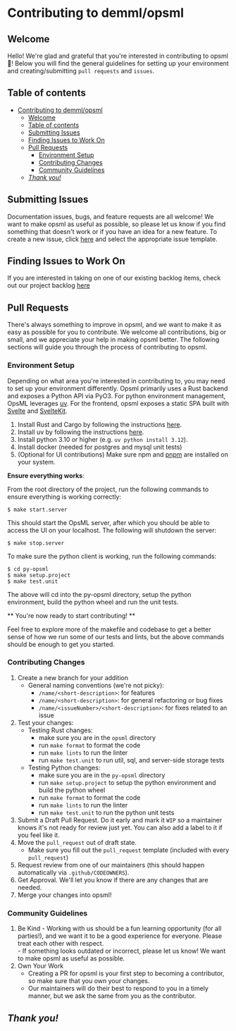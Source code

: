 # Contributing to demml/opsml

## Welcome
Hello! We're glad and grateful that you're interested in contributing to opsml :tada:! Below you will find the general guidelines for setting up your environment and creating/submitting `pull requests` and `issues`.

## Table of contents

- [Contributing to demml/opsml](#contributing-to-demmlopsml)
  - [Welcome](#welcome)
  - [Table of contents](#table-of-contents)
  - [Submitting Issues](#submitting-issues)
  - [Finding Issues to Work On](#finding-issues-to-work-on)
  - [Pull Requests](#pull-requests)
    - [Environment Setup](#environment-setup)
    - [Contributing Changes](#contributing-changes)
    - [Community Guidelines](#community-guidelines)
  - [_Thank you!_](#thank-you)


## Submitting Issues

Documentation issues, bugs, and feature requests are all welcome! We want to make opsml as useful as possible, so please let us know if you find something that doesn't work or if you have an idea for a new feature. To create a new issue, click [here](https://github.com/demml/opsml/issues/new/choose) and select the appropriate issue template.

## Finding Issues to Work On

If you are interested in taking on one of our existing backlog items, check out our project backlog [here](https://github.com/orgs/demml/projects/1)

## Pull Requests 

There's always something to improve in opsml, and we want to make it as easy as possible for you to contribute. We welcome all contributions, big or small, and we appreciate your help in making opsml better. The following sections will guide you through the process of contributing to opsml.

### Environment Setup

Depending on what area you're interested in contributing to, you may need to set up your environment differently. Opsml primarily uses a Rust backend and exposes a Python API via PyO3. For python environment management, OpsML leverages [uv](https://docs.astral.sh/uv/). For the frontend, opsml exposes a static SPA built with [Svelte](https://svelte.dev/) and [SvelteKit](https://svelte.dev/docs/kit/introduction).

1. Install Rust and Cargo by following the instructions [here](https://www.rust-lang.org/tools/install).
2. Install uv by following the instructions [here](https://docs.astral.sh/uv/getting-started/installation/).
3. Install python 3.10 or higher (e.g. `uv python install 3.12`).
4. Install docker (needed for postgres and mysql unit tests)
5. (Optional for UI contributions) Make sure npm and [pnpm](https://pnpm.io/installation) are installed on your system.

**Ensure everything works**:

From the root directory of the project, run the following commands to ensure everything is working correctly:

```console
$ make start.server
```

This should start the OpsML server, after which you should be able to access the UI on your localhost. The following will shutdown the server:

```console
$ make stop.server
```

To make sure the python client is working, run the following commands:

```console
$ cd py-opsml
$ make setup.project
$ make test.unit
```

The above will cd into the py-opsml directory, setup the python environment, build the python wheel and run the unit tests.

** You're now ready to start contributing! **

Feel free to explore more of the makefile and codebase to get a better sense of how we run some of our tests and lints, but the above commands should be enough to get you started.

### Contributing Changes
1. Create a new branch for your addition
   * General naming conventions (we're not picky):
      * `/name/<short-description>`: for features
      * `/name/<short-description>`: for general refactoring or bug fixes
      * `/name/<issueNumber>/<short-description>`: for fixes related to an issue
2. Test your changes:
   - Testing Rust changes:
     - make sure you are in the `opsml` directory
     - run `make format` to format the code
     - run `make lints` to run the linter
     - run `make test.unit` to run util, sql, and server-side storage tests
   - Testing Python changes:
     - make sure you are in the `py-opsml` directory
     - run `make setup.project` to setup the python environment and build the python wheel
     - run `make format` to format the code
     - run `make lints` to run the linter
     - run `make test.unit` to run the python unit tests
3. Submit a Draft Pull Request. Do it early and mark it `WIP` so a maintainer knows it's not ready for review just yet. You can also add a label to it if you feel like it.
4. Move the `pull_request` out of draft state.
   * Make sure you fill out the `pull_request` template (included with every `pull_request`)
5. Request review from one of our maintainers (this should happen automatically via `.github/CODEOWNERS`). 
6. Get Approval. We'll let you know if there are any changes that are needed. 
7. Merge your changes into opsml!


### Community Guidelines
  1. Be Kind
    - Working with us should be a fun learning opportunity (for all parties!), and we want it to be a good experience for everyone. Please treat each other with respect.  
    - If something looks outdated or incorrect, please let us know! We want to make opsml as useful as possible. 
  2. Own Your Work
     * Creating a PR for opsml is your first step to becoming a contributor, so make sure that you own your changes. 
     * Our maintainers will do their best to respond to you in a timely manner, but we ask the same from you as the contributor. 

## _Thank you!_